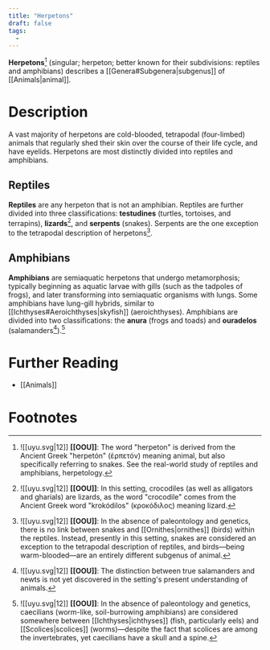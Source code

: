 ```yaml
---
title: "Herpetons"
draft: false
tags:
  - 
---
```


**Herpetons**[^herp] (singular; herpeton; better known for their subdivisions: reptiles and amphibians) describes a [[Genera#Subgenera|subgenus]] of [[Animals|animal]].

# Description
A vast majority of herpetons are cold-blooded, tetrapodal (four-limbed) animals that regularly shed their skin over the course of their life cycle, and have eyelids. Herpetons are most distinctly divided into reptiles and amphibians.

## Reptiles
**Reptiles** are any herpeton that is not an amphibian. Reptiles are further divided into three classifications: **testudines** (turtles, tortoises, and terrapins), **lizards**[^croc], and **serpents** (snakes). Serpents are the one exception to the tetrapodal description of herpetons[^snbi].

## Amphibians
**Amphibians** are semiaquatic herpetons that undergo metamorphosis; typically beginning as aquatic larvae with gills (such as the tadpoles of frogs), and later transforming into semiaquatic organisms with lungs. Some amphibians have lung-gill hybrids, similar to [[Ichthyses#Aeroichthyses|skyfish]] (aeroichthyses). Amphibians are divided into two classifications: the **anura** (frogs and toads) and **ouradelos** (salamanders[^newt]).[^cae]

# Further Reading
- [[Animals]]

# Footnotes
[^herp]:![[uyu.svg|12]] **[[OOU]]**: The word "herpeton" is derived from the Ancient Greek "herpetón" (ἑρπετόν) meaning animal, but also specifically referring to snakes. See the real-world study of reptiles and amphibians, herpetology.

[^croc]: ![[uyu.svg|12]] **[[OOU]]**: In this setting, crocodiles (as well as alligators and gharials) are lizards, as the word "crocodile" comes from the Ancient Greek word "krokódilos" (κροκόδιλος) meaning lizard.

[^snbi]:![[uyu.svg|12]] **[[OOU]]**: In the absence of paleontology and genetics, there is no link between snakes and [[Ornithes|ornithes]] (birds) within the reptiles. Instead, presently in this setting, snakes are considered an exception to the tetrapodal description of reptiles, and birds—being warm-blooded—are an entirely different subgenus of animal.

[^newt]: ![[uyu.svg|12]] **[[OOU]]**: The distinction between true salamanders and newts is not yet discovered in the setting's present understanding of animals.

[^cae]: ![[uyu.svg|12]] **[[OOU]]**: In the absence of paleontology and genetics, caecilians (worm-like, soil-burrowing amphibians) are considered somewhere between [[Ichthyses|ichthyses]] (fish, particularly eels) and [[Scolices|scolices]] (worms)—despite the fact that scolices are among the invertebrates, yet caecilians have a skull and a spine. 